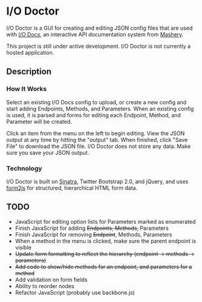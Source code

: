 I/O Doctor
==========

I/O Doctor is a GUI for creating and editing JSON config files that are used with [I/O Docs](https://github.com/mashery/iodocs), an interactive API documentation system from [Mashery](http://www.mashery.com).

This project is still under active development. I/O Doctor is not currently a hosted application.

Description
-----------
### How It Works

Select an existing I/O Docs config to upload, or create a new config and start adding Endpoints, Methods, and Parameters. When an existing config is used, it is parsed and forms for editing each Endpoint, Method, and Parameter will be created. 

Click an item from the menu on the left to begin editing. View the JSON output at any time by hitting the "output" tab. When finished, click "Save File" to download the JSON file. I/O Doctor does not store any data. Make sure you save your JSON output.

### Technology

I/O Doctor is built on [Sinatra](http://www.sinatrarb.com), Twitter Bootstrap 2.0, and jQuery, and uses [form2js](https://github.com/maxatwork/form2js) for structured, hierarchical HTML form data. 

TODO
----
* JavaScript for editing option lists for Parameters marked as enumerated
* Finish JavaScript for adding <del>Endpoints, Methods,</del> Parameters
* Finish JavaScript for removing <del>Endpoint</del>, Methods, Parameters
* When a method in the menu is clicked, make sure the parent endpoint is visible
* <del>Update form formatting to reflect the hierarchy (endpoint -> methods -> parameters)</del>
* <del>Add code to show/hide methods for an endpoint, and parameters for a method</del>
* Add validation on form fields
* Ability to reorder nodes
* Refactor JavaScript (probably use backbone.js)